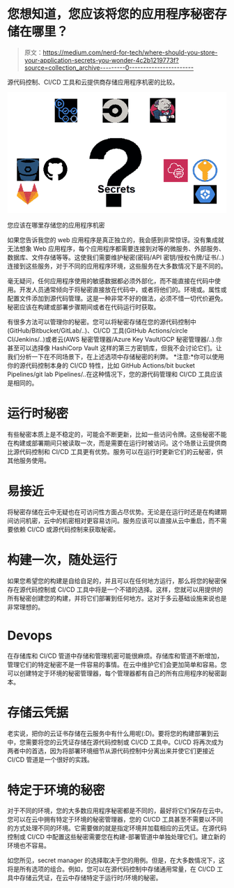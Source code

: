 # 您想知道，您应该将您的应用程序秘密存储在哪里？

> 原文：<https://medium.com/nerd-for-tech/where-should-you-store-your-application-secrets-you-wonder-4c2b1219773f?source=collection_archive---------0----------------------->

源代码控制、CI/CD 工具和云提供商存储应用程序机密的比较。

![](img/43bb47ccb88a0a11588db46e17dcb9fa.png)

您应该在哪里存储您的应用程序机密

如果您告诉我您的 web 应用程序是真正独立的，我会感到非常惊讶。没有集成就无法想象 Web 应用程序，每个应用程序都需要连接到对等的微服务、外部服务、数据库、文件存储等等。这使我们需要维护秘密(密码/API 密钥/授权令牌/证书/..)连接到这些服务，对于不同的应用程序环境，这些服务在大多数情况下是不同的。

毫无疑问，任何应用程序使用的敏感数据都必须外部化，而不能直接在代码中使用。开发人员通常倾向于将秘密直接放在代码中，或者将他们的。环境或。属性或配置文件添加到源代码管理。这是一种非常不好的做法，必须不惜一切代价避免。秘密应该在构建或部署步骤期间或者在代码运行时获取。

有很多方法可以管理你的秘密。您可以将秘密存储在您的源代码控制中(GitHub/Bitbucket/GitLab/..)、CI/CD 工具(GitHub Actions/circle CI/Jenkins/..)或者云(AWS 秘密管理器/Azure Key Vault/GCP 秘密管理器/..).你甚至可以选择像 HashiCorp Vault 这样的第三方密钥库，但我不会讨论它们。让我们分析一下在不同场景下，在上述选项中存储秘密的利弊。
*注意:*你可以使用你的源代码控制本身的 CI/CD 特性，比如 GitHub Actions/bit bucket Pipelines/git lab Pipelines/..在这种情况下，您的源代码管理和 CI/CD 工具应该是相同的。

# 运行时秘密

有些秘密本质上是不稳定的，可能会不断更新，比如一些访问令牌。这些秘密不能在构建或部署期间只被读取一次，而是需要在运行时被访问。这个场景让云提供商比源代码控制和 CI/CD 工具更有优势。服务可以在运行时更新它们的云秘密，供其他服务使用。

# 易接近

将秘密存储在云中无疑也在可访问性方面占尽优势。无论是在运行时还是在构建期间访问机密，云中的机密相对更容易访问。服务应该可以直接从云中重启，而不需要依赖 CI/CD 或源代码控制来获取秘密。

# 构建一次，随处运行

如果您希望您的构建是自给自足的，并且可以在任何地方运行，那么将您的秘密保存在源代码控制或 CI/CD 工具中将是一个不错的选择。这样，您就可以用提供的所有秘密创建您的构建，并将它们部署到任何地方。这对于多云基础设施来说也是非常理想的。

# Devops

在存储库和 CI/CD 管道中存储和管理机密可能很麻烦。存储库和管道不断增加，管理它们的特定秘密不是一件容易的事情。在云中维护它们会更加简单和容易。您可以创建特定于环境的秘密管理器，每个管理器都有自己的所有应用程序的秘密副本。

# 存储云凭据

老实说，把你的云证书存储在云服务中有什么用呢(:D)。要将您的构建部署到云中，您需要将您的云凭证存储在源代码控制或 CI/CD 工具中。CI/CD 将再次成为两者中的首选，因为将部署环境细节从源代码控制中分离出来并使它们更接近 CI/CD 管道是一个很好的实践。

# 特定于环境的秘密

对于不同的环境，您的大多数应用程序秘密都是不同的，最好将它们保存在云中。您可以在云中拥有特定于环境的秘密管理器，您的 CI/CD 工具甚至不需要以不同的方式处理不同的环境。它需要做的就是指定环境并加载相应的云凭证。在源代码控制或 CI/CD 中配置这些秘密需要您在构建-部署管道中单独处理它们。建立新的环境也不容易。

如您所见，secret manager 的选择取决于您的用例。但是，在大多数情况下，这将是所有选项的组合。例如，您可以在源代码控制中存储通用常量，在 CI/CD 工具中存储云凭证，在云中存储特定于运行时/环境的秘密。